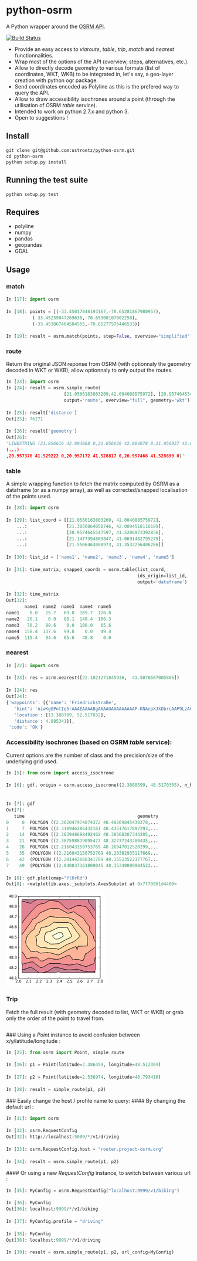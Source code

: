 
# python-osrm
A Python wrapper around the [OSRM API](https://github.com/Project-OSRM/osrm-backend/wiki/Server-api).
  
[![Build Status](https://travis-ci.org/mthh/python-osrm.svg?branch=master)](https://travis-ci.org/mthh/python-osrm)
  
- Provide an easy access to *viaroute*, *table*, *trip*, *match* and *nearest* functionnalities.
- Wrap most of the options of the API (overview, steps, alternatives, etc.).
- Allow to directly decode geometry to various formats (list of coordinates, WKT, WKB) to be integrated in, let's say, a geo-layer creation with python ogr package.
- Send coordinates encoded as Polyline as this is the prefered way to query the API.
- Allow to draw accessibility isochrones around a point (through the utilisation of OSRM *table* service).
- Intended to work on python 2.7.x and python 3.
- Open to suggestions !

## Install
```
git clone git@github.com:ustroetz/python-osrm.git
cd python-osrm
python setup.py install
```

## Running the test suite
```
python setup.py test
```

## Requires
  * polyline
  * numpy
  * pandas
  * geopandas
  * GDAL

## Usage

### match
```python
In [17]: import osrm

In [18]: points = [(-33.45017046193167,-70.65281867980957),
          (-33.45239047269638,-70.65300107002258),
          (-33.453867464504555,-70.65277576446533)]

In [19]: result = osrm.match(points, step=False, overview="simplified")
```

### route
Return the original JSON reponse from OSRM (with optionnaly the geometry decoded in WKT or WKB),
allow optionnaly to only output the routes.
```python
In [23]: import osrm
In [24]: result = osrm.simple_route(
                      [21.0566163803209,42.004088575972], [20.9574645547597, 41.5286973392856],
                      output='route', overview="full", geometry='wkt')

In [25]: result['distance']
Out[25]: 76271

In [26]: result['geometry']
Out[26]:
'LINESTRING (21.056616 42.004088 0,21.056629 42.004078 0,21.056937 42.003885 0,
(...)
,20.957376 41.529222 0,20.957172 41.528817 0,20.957466 41.528699 0)'
```

### table
A simple wrapping function to fetch the matrix computed by OSRM as a dataframe (or as a numpy array),
as well as corrected/snapped localisation of the points used.
```python
In [28]: import osrm

In [29]: list_coord = [[21.0566163803209, 42.004088575972],
    ...:               [21.3856064050746, 42.0094518118189],
    ...:               [20.9574645547597, 41.5286973392856],
    ...:               [21.1477394809847, 41.0691482795275],
    ...:               [21.5506463080973, 41.3532256406286]]

In [30]: list_id = ['name1', 'name2', 'name3', 'name4', 'name5']

In [31]: time_matrix, snapped_coords = osrm.table(list_coord,
                                  				  ids_origin=list_id,
                                  				  output='dataframe')

In [32]: time_matrix
Out[32]:
       name1  name2  name3  name4  name5
name1    0.0   25.7   69.8  169.7  126.8
name2   26.1    0.0   88.1  149.4  106.3
name3   70.2   88.6    0.0  100.0   65.6
name4  158.4  137.6   99.8    0.0   49.4
name5  115.4   94.6   65.6   48.8    0.0
```

### nearest

```python
In [22]: import osrm

In [23]: res = osrm.nearest([22.1021271845936,	41.5078687005805])

In [24]: res
Out[24]:
{'waypoints': [{'name': 'Friedrichstraße',
   'hint': 'niwKgGPotIqSrAAAEAAAABgAAAAGAAAAAAAAAP-KNAepXJkDbrcAAP9LzACoWCEDO0zMAKxYIQMBAAEBfDhq3w==',
   'location': [13.388799, 52.517032],
   'distance': 4.085341}],
 'code': 'Ok'}

```

### Accessibility isochrones (based on OSRM *table* service):
Current options are the number of class and the precision/size of the underlying grid used.
```python
In [5]: from osrm import access_isochrone

In [6]: gdf, origin = osrm.access_isocrone((2.3888599, 48.5170365), n_breaks=8)


In [7]: gdf
Out[7]: 
   time                                           geometry
0     0  POLYGON ((2.362047974874372 48.48269845430378,...
1     7  POLYGON ((2.310946286432161 48.43517617897293,...
2    14  POLYGON ((2.383948698492462 48.38560307344205,...
3    21  POLYGON ((2.387598819095477 48.32737243280435,...
4    28  POLYGON ((2.216043150753769 48.26947012520299,...
5    35  (POLYGON ((2.216043150753769 48.20382935117669...
6    42  (POLYGON ((2.201442668341708 48.15523522377767...
7    49  (POLYGON ((2.040837361809045 48.15349080904522...

In [8]: gdf.plot(cmap="YlOrRd")
Out[8]: <matplotlib.axes._subplots.AxesSubplot at 0x7f70861d4400>
```
![png](misc/exp_matplotlib.png)

### Trip
Fetch the full result (with geometry decoded to list, WKT or WKB) or grab only
the order of the point to travel from.
```python
```

### Using a *Point* instance to avoid confusion between x/y/latitude/longitude :

```python
In [25]: from osrm import Point, simple_route

In [26]: p1 = Point(latitude=2.386459, longitude=48.512369)

In [27]: p2 = Point(latitude=2.536974, longitude=48.793416)

In [28]: result = simple_route(p1, p2)
```

### Easily change the host / profile name to query:
#### By changing the default url :

```python
In [31]: import osrm

In [32]: osrm.RequestConfig
Out[32]: http://localhost:5000/*/v1/driving

In [33]: osrm.RequestConfig.host = "router.project-osrm.org"

In [34]: result = osrm.simple_route(p1, p2)
```

#### Or using a new *RequestConfig* instance, to switch between various url :

```python
In [35]: MyConfig = osrm.RequestConfig("localhost:9999/v1/biking")

In [36]: MyConfig
Out[36]: localhost:9999/*/v1/biking

In [37]: MyConfig.profile = "driving"

In [38]: MyConfig
Out[38]: localhost:9999/*/v1/driving

In [39]: result = osrm.simple_route(p1, p2, url_config=MyConfig)
```

